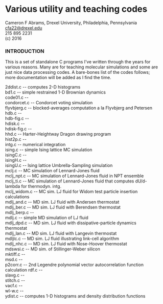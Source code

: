 # Various utility and teaching codes

Cameron F Abrams, Drexel University, Philadelphia, Pennsylvania  
cfa22@drexel.edu  
215 895 2231  
(c) 2016   

### INTRODUCTION

This is a set of standalone C programs I've written through the years for various reasons.  Many are for teaching molecular simulations and some are just nice data processing codes. A bare-bones list of the codes follows; more documentation will be added as I find the time.


2ddist.c -- computes 2-D histograms  
bd1.c -- simple restrained 1-D Brownian dynamics  
code01.c  --  
condorcet.c -- Condorcet voting simulation  
flyvbjerg.c -- blocked-averages computation a la Flyvbjerg and Petersen  
hdb.c --  
hdb-fig.c --  
hdisk.c --  
hdisk-fig.c --   
hhd.c -- Harter-Heightway Dragon drawing program  
hist2p.c --  
intg.c -- numerical integration   
ising.c -- simple Ising lattice MC simulation  
isingC.c --  
isingH.c --  
isingU.c -- Ising lattice Umbrella-Sampling simulation   
mclj.c -- MC simulation of Lennard-Jones fluid   
mclj_npt.c -- MC simulation of Lennard-Jones fluid in NPT ensemble  
mclj_ti.c -- MC simulation of Lennard-Jones fluid that computes dU/d-lambda for thermodyn. intg.  
mclj_widom.c -- MC sim. LJ fluid for Widom test particle insertion calculations  
mdlj_and.c -- MD sim. LJ fluid with Andersen thermostat  
mdlj_ber.c -- MD sim. LJ fluid with Berendsen thermostat  
mdlj_berp.c --  
mdlj.c -- simple MD simulation of LJ fluid  
mdlj_dpd.c -- MD sim. LJ fluid with dissipative-particle dynamics thermostat  
mdlj_lan.c -- MD sim. LJ fluid with Langevin thermostat  
mdljlc.c -- MD sim. LJ fluid illustrating link-cell algorithm  
mdlj_nhc.c -- MD sim. LJ fluid with Nose-Hoover thermostat  
mdswsi.c -- MD sim. of Stillinger-Weber silicon  
mktiff.c --  
msd.c --  
p2corr.c -- 2nd Legendre polynomial vector autocorrelation function calculation
rdf.c --  
slavg.c --   
stitch.c --  
vacf.c --  
wl-w.c --  
ydist.c -- computes 1-D histograms and density distribution functions  
 

